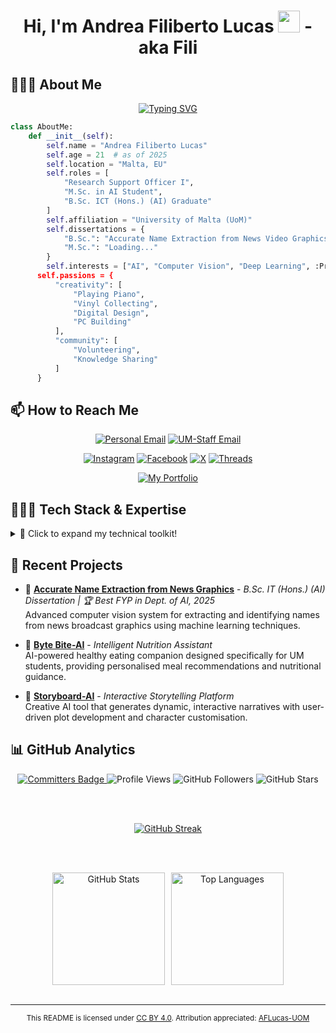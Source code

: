 
<h1 align="center">
  Hi, I'm Andrea Filiberto Lucas <img src="https://media.giphy.com/media/hvRJCLFzcasrR4ia7z/giphy.gif" width="35"> - aka Fili
</h1>

## 🙋🏻‍♂️ About Me  

<p align="center">
  <a href="https://git.io/typing-svg">
    <img src="https://readme-typing-svg.herokuapp.com?font=Fira+Code&pause=1000&color=2196F3&center=true&vCenter=true&width=550&lines=Research+Support+Officer+I+@+UoM;M.Sc.+in+AI+Student;B.Sc.+ICT+(Hons.)+(AI)+Graduate;Computer+Vision+Enthusiast;AI+Researcher+%26+Developer" alt="Typing SVG">
  </a>
</p>

```python
class AboutMe:
    def __init__(self):
        self.name = "Andrea Filiberto Lucas"
        self.age = 21  # as of 2025
        self.location = "Malta, EU"
        self.roles = [
            "Research Support Officer I",
            "M.Sc. in AI Student",
            "B.Sc. ICT (Hons.) (AI) Graduate"
        ]
        self.affiliation = "University of Malta (UoM)"
        self.dissertations = {
            "B.Sc.": "Accurate Name Extraction from News Video Graphics",
            "M.Sc.": "Loading..."
        }
        self.interests = ["AI", "Computer Vision", "Deep Learning", :Progressive Web Apss", "AI in Education"]
      self.passions = {
          "creativity": [
              "Playing Piano",
              "Vinyl Collecting",
              "Digital Design",
              "PC Building"
          ],
          "community": [
              "Volunteering",
              "Knowledge Sharing"
          ]
      }
```

## 📫 How to Reach Me

<div align="center">

[![Personal Email](https://img.shields.io/badge/Personal%20Email-andrealucasmalta@gmail.com-red?style=for-the-badge&logo=gmail&logoColor=white)](mailto:andrealucasmalta@gmail.com)
[![UM-Staff Email](https://img.shields.io/badge/University%20Email-andrea.f.lucas@um.edu.mt-d14836?style=for-the-badge&logo=gmail&logoColor=white)](mailto:andrea.f.lucas@um.edu.mt)

[![Instagram](https://img.shields.io/badge/Instagram-%23E4405F.svg?style=for-the-badge&logo=instagram&logoColor=white)](https://www.instagram.com/aflucas26/)
[![Facebook](https://img.shields.io/badge/Facebook-%231877F2.svg?style=for-the-badge&logo=facebook&logoColor=white)](https://www.facebook.com/andrea.lucas.35175)
[![X](https://img.shields.io/badge/X%20(Twitter)-000000.svg?style=for-the-badge&logo=x&logoColor=white)](https://x.com/AFLucas26)
[![Threads](https://img.shields.io/badge/Threads-000000.svg?style=for-the-badge&logo=threads&logoColor=white)](https://www.threads.net/@aflucas26)

[![My Portfolio](https://img.shields.io/badge/My%20Portfolio-aflucas.com-blueviolet?style=for-the-badge&logo=windowsterminal&logoColor=white)](https://aflucas.com)

</div>

## 🧑🏻‍💻 Tech Stack & Expertise

<details>
<summary>🔧 Click to expand my technical toolkit!</summary>

### Programming Languages
![Python](https://img.shields.io/badge/Python-3776AB?style=for-the-badge&logo=python&logoColor=white)
![Java](https://custom-icon-badges.demolab.com/badge/Java-007396?style=for-the-badge&logo=java&logoColor=white)
![JavaScript](https://img.shields.io/badge/JavaScript-F7DF1E?style=for-the-badge&logo=javascript&logoColor=black)
![TypeScript](https://img.shields.io/badge/TypeScript-3178C6?style=for-the-badge&logo=typescript&logoColor=white)
![C](https://img.shields.io/badge/C-00599C?style=for-the-badge&logo=c&logoColor=white)
![C++](https://img.shields.io/badge/C++-00599C?style=for-the-badge&logo=cplusplus&logoColor=white)
![C#](https://custom-icon-badges.demolab.com/badge/C%23-239120?style=for-the-badge&logo=cshrp&logoColor=white)
![R](https://img.shields.io/badge/R-276DC3?style=for-the-badge&logo=r&logoColor=white)
![Swift](https://img.shields.io/badge/Swift-FA7343?style=for-the-badge&logo=swift&logoColor=white)
![Prolog](https://custom-icon-badges.demolab.com/badge/Prolog-8B0000?style=for-the-badge&logo=prolog&logoColor=white)
![PHP](https://img.shields.io/badge/PHP-777BB4?style=for-the-badge&logo=php&logoColor=white)
![SQL](https://img.shields.io/badge/SQL-CC2927?style=for-the-badge&logo=sqlite&logoColor=white)
![Rust](https://img.shields.io/badge/Rust-000000?style=for-the-badge&logo=rust&logoColor=white)


### Web Technologies & Frameworks
![HTML5](https://img.shields.io/badge/HTML5-E34F26?style=for-the-badge&logo=html5&logoColor=white)
![CSS3](https://custom-icon-badges.demolab.com/badge/CSS-1572B6?style=for-the-badge&logo=css-1&logoColor=white)
![Tailwind CSS](https://img.shields.io/badge/Tailwind_CSS-06B6D4?style=for-the-badge&logo=tailwindcss&logoColor=white)
![jQuery](https://img.shields.io/badge/jQuery-0769AD?style=for-the-badge&logo=jquery&logoColor=white)
![Bootstrap](https://img.shields.io/badge/Bootstrap-563D7C?style=for-the-badge&logo=bootstrap&logoColor=white)
![React](https://img.shields.io/badge/React-61DAFB?style=for-the-badge&logo=react&logoColor=black)
![Vite](https://img.shields.io/badge/Vite-646CFF?style=for-the-badge&logo=vite&logoColor=white)
![Flask](https://img.shields.io/badge/Flask-000000?style=for-the-badge&logo=flask&logoColor=white)

### Databases
![MySQL](https://img.shields.io/badge/MySQL-4479A1?style=for-the-badge&logo=mysql&logoColor=white)
![PostgreSQL](https://img.shields.io/badge/PostgreSQL-4169E1?style=for-the-badge&logo=postgresql&logoColor=white)

### AI, ML & Data Science
![TensorFlow](https://img.shields.io/badge/TensorFlow-FF6F00?style=for-the-badge&logo=tensorflow&logoColor=white)
![PyTorch](https://img.shields.io/badge/PyTorch-EE4C2C?style=for-the-badge&logo=pytorch&logoColor=white)
![OpenCV](https://img.shields.io/badge/OpenCV-27338e?style=for-the-badge&logo=opencv&logoColor=white)
![spaCy](https://img.shields.io/badge/spaCy-09A3D5?style=for-the-badge&logo=spacy&logoColor=white)
![NLTK](https://img.shields.io/badge/NLTK-154f3c?style=for-the-badge&logo=python&logoColor=white)
![scikit-learn](https://img.shields.io/badge/scikit--learn-F7931E?style=for-the-badge&logo=scikit-learn&logoColor=white)
![Keras](https://img.shields.io/badge/Keras-D00000?style=for-the-badge&logo=keras&logoColor=white)
![Roboflow](https://img.shields.io/badge/Roboflow-8A2BE2?style=for-the-badge&logo=roboflow&logoColor=white)
![Ollama](https://custom-icon-badges.demolab.com/badge/Ollama-000000?style=for-the-badge&logo=ollama&logoColor=white)
![Hugging Face](https://img.shields.io/badge/Hugging%20Face-FFD21F?style=for-the-badge&logo=huggingface&logoColor=black)
![Tesseract OCR](https://img.shields.io/badge/Tesseract-4285F4?style=for-the-badge&logo=google&logoColor=white)
![Pandas](https://img.shields.io/badge/Pandas-2C2D72?style=for-the-badge&logo=pandas&logoColor=white)
![NumPy](https://img.shields.io/badge/NumPy-013243?style=for-the-badge&logo=numpy&logoColor=white)
![Matplotlib](https://img.shields.io/badge/Matplotlib-3776AB?style=for-the-badge&logo=python&logoColor=white)
![Seaborn](https://img.shields.io/badge/Seaborn-3776AB?style=for-the-badge&logo=python&logoColor=white)
![Jupyter](https://img.shields.io/badge/Jupyter-F37626?style=for-the-badge&logo=jupyter&logoColor=white)

### Cloud, Deployment & DevOps
![Google Cloud](https://img.shields.io/badge/Google%20Cloud-4285F4?style=for-the-badge&logo=googlecloud&logoColor=white)
![Cloudflare](https://img.shields.io/badge/Cloudflare-F38020?style=for-the-badge&logo=cloudflare&logoColor=white)
![Vercel](https://img.shields.io/badge/Vercel-000000?style=for-the-badge&logo=vercel&logoColor=white)
![Netlify](https://img.shields.io/badge/Netlify-00C7B7?style=for-the-badge&logo=netlify&logoColor=white)
![GitHub Pages](https://img.shields.io/badge/GitHub%20Pages-222222?style=for-the-badge&logo=github&logoColor=white)
![WordPress](https://img.shields.io/badge/WordPress-21759B?style=for-the-badge&logo=wordpress&logoColor=white)

### Version Control & Collaboration
![Git](https://img.shields.io/badge/Git-F05032?style=for-the-badge&logo=git&logoColor=white)
![GitHub](https://img.shields.io/badge/GitHub-181717?style=for-the-badge&logo=github&logoColor=white)
![GitLab](https://img.shields.io/badge/GitLab-FC6D26?style=for-the-badge&logo=gitlab&logoColor=white)

### Design, Visualisation & Video Editing
![Adobe Illustrator](https://img.shields.io/badge/Adobe%20Illustrator-FF9A00?style=for-the-badge&logo=adobeillustrator&logoColor=white)
![Adobe Photoshop](https://img.shields.io/badge/Adobe%20Photoshop-31A8FF?style=for-the-badge&logo=adobephotoshop&logoColor=white)
![Pixelmator Pro](https://img.shields.io/badge/Pixelmator%20Pro-222222?style=for-the-badge&logo=pixelmator&logoColor=white)
![Canva](https://img.shields.io/badge/Canva-00C4CC?style=for-the-badge&logo=none&logoColor=white)
![CapCut](https://img.shields.io/badge/CapCut-000000?style=for-the-badge&logo=capcut&logoColor=white)
![Filmora](https://img.shields.io/badge/Filmora-0A66C2?style=for-the-badge&logo=filmora&logoColor=white)
![DaVinci Resolve](https://img.shields.io/badge/DaVinci%20Resolve-FF0000?style=for-the-badge&logo=none&logoColor=white)

### Documentation & Markup
![Markdown](https://img.shields.io/badge/Markdown-000000?style=for-the-badge&logo=markdown&logoColor=white)
![LaTeX](https://img.shields.io/badge/LaTeX-47A141?style=for-the-badge&logo=latex&logoColor=white)
![Mermaid](https://img.shields.io/badge/Mermaid-1B1B1B?style=for-the-badge&logo=mermaid&logoColor=white)

### Operating Systems
![macOS](https://img.shields.io/badge/macOS-000000?style=for-the-badge&logo=apple&logoColor=white)
![Windows](https://custom-icon-badges.demolab.com/badge/Windows-0078D6?style=for-the-badge&logo=windows-11&logoColor=white)

</details>

## 🚀 Recent Projects

- 📌 **[Accurate Name Extraction from News Graphics](https://github.com/AFLucas-UOM/Accurate-Name-Extraction)** - *B.Sc. IT (Hons.) (AI) Dissertation | 🏆 Best FYP in Dept. of AI, 2025*  
  Advanced computer vision system for extracting and identifying names from news broadcast graphics using machine learning techniques.

- 📌 **[Byte Bite-AI](https://github.com/AFLucas-UOM/Byte-Bite-AI)** - *Intelligent Nutrition Assistant*  
AI-powered healthy eating companion designed specifically for UM students, providing personalised meal recommendations and nutritional guidance.

- 📌 **[Storyboard-AI](https://github.com/AFLucas-UOM/Storyboard-AI)** - *Interactive Storytelling Platform*  
Creative AI tool that generates dynamic, interactive narratives with user-driven plot development and character customisation.

## 📊 GitHub Analytics  

<div align="center">

<!-- 🏆 Badges and Profile Stats -->
<a href="https://user-badge.committers.top/malta/AFLucas-UOM">
  <img src="https://user-badge.committers.top/malta/AFLucas-UOM.svg" alt="Committers Badge"/>
</a>
<img src="https://komarev.com/ghpvc/?username=AFLucas-UOM&label=Profile%20Views&color=FF6F61&style=flat" alt="Profile Views"/>
<img src="https://img.shields.io/github/followers/AFLucas-UOM?label=Followers&style=flat&color=4DB6AC" alt="GitHub Followers"/>
<img src="https://img.shields.io/github/stars/AFLucas-UOM?label=Stars&style=flat&color=9575CD" alt="GitHub Stars"/>

<br><br>

<!-- 🔥 Streak Stats -->
<a href="https://git.io/streak-stats">
  <img src="https://streak-stats.demolab.com?user=AFLucas-UOM&theme=vue-dark&hide_border=true&date_format=j%20M%5B%20Y%5D" alt="GitHub Streak"/>
</a>

<br><br>

<!-- 📊 GitHub Stats -->
<div align="center" style="display: flex; justify-content: center; gap: 10px; flex-wrap: wrap;">
  <img src="https://github-readme-stats.vercel.app/api?username=AFLucas-UOM&show_icons=true&theme=vue-dark&hide_border=true&include_all_commits=true&count_private=true" height="180" alt="GitHub Stats"/>
  <img src="https://github-readme-stats.vercel.app/api/top-langs/?username=AFLucas-UOM&layout=compact&theme=vue-dark&hide_border=true" height="180" alt="Top Languages"/>
</div>

<br>

<!-- 📈 Contribution Graph
<img src="https://github-readme-activity-graph.vercel.app/graph?username=AFLucas-UOM&theme=vue-dark&hide_border=true&bg_color=0d1117&color=2196F3&line=2196F3&point=ffffff" alt="Contribution Graph"/>

</div>
-->
<hr/>

<p align="center">
  <sub>
    This README is licensed under <a href="./LICENSE">CC BY 4.0</a>.  
    Attribution appreciated: <a href="https://github.com/AFLucas-UOM">AFLucas-UOM</a>
  </sub>
</p>
